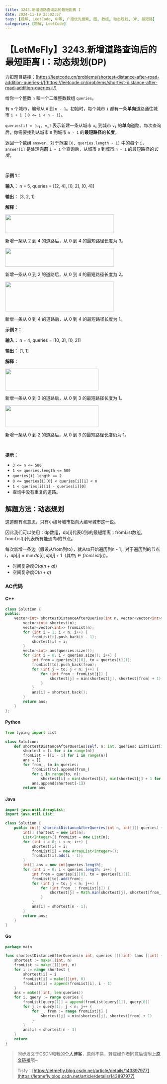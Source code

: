 ```yaml
---
title: 3243.新增道路查询后的最短距离 I
date: 2024-11-19 23:02:57
tags: [题解, LeetCode, 中等, 广度优先搜索, 图, 数组, 动态规划, DP, 最短路]
categories: [题解, LeetCode]
---
```


# 【LetMeFly】3243.新增道路查询后的最短距离 I：动态规划(DP)

力扣题目链接：[https://leetcode.cn/problems/shortest-distance-after-road-addition-queries-i/](https://leetcode.cn/problems/shortest-distance-after-road-addition-queries-i/)

<p>给你一个整数 <code>n</code> 和一个二维整数数组 <code>queries</code>。</p>

<p>有 <code>n</code> 个城市，编号从 <code>0</code> 到 <code>n - 1</code>。初始时，每个城市 <code>i</code> 都有一条<strong>单向</strong>道路通往城市 <code>i + 1</code>（ <code>0 &lt;= i &lt; n - 1</code>）。</p>

<p><code>queries[i] = [u<sub>i</sub>, v<sub>i</sub>]</code> 表示新建一条从城市 <code>u<sub>i</sub></code> 到城市 <code>v<sub>i</sub></code> 的<strong>单向</strong>道路。每次查询后，你需要找到从城市 <code>0</code> 到城市 <code>n - 1</code> 的<strong>最短路径</strong>的<strong>长度</strong>。</p>

<p>返回一个数组 <code>answer</code>，对于范围 <code>[0, queries.length - 1]</code> 中的每个 <code>i</code>，<code>answer[i]</code> 是处理完<strong>前</strong> <code>i + 1</code> 个查询后，从城市 <code>0</code> 到城市 <code>n - 1</code> 的最短路径的<em>长度</em>。</p>

<p>&nbsp;</p>

<p><strong class="example">示例 1：</strong></p>

<div class="example-block">
<p><strong>输入：</strong> <span class="example-io">n = 5, queries = [[2, 4], [0, 2], [0, 4]]</span></p>

<p><strong>输出：</strong> <span class="example-io">[3, 2, 1]</span></p>

<p><strong>解释：</strong></p>

<p><img alt="" src="https://assets.leetcode.com/uploads/2024/06/28/image8.jpg" style="width: 350px; height: 60px;" /></p>

<p>新增一条从 2 到 4 的道路后，从 0 到 4 的最短路径长度为 3。</p>

<p><img alt="" src="https://assets.leetcode.com/uploads/2024/06/28/image9.jpg" style="width: 350px; height: 60px;" /></p>

<p>新增一条从 0 到 2 的道路后，从 0 到 4 的最短路径长度为 2。</p>

<p><img alt="" src="https://assets.leetcode.com/uploads/2024/06/28/image10.jpg" style="width: 350px; height: 96px;" /></p>

<p>新增一条从 0 到 4 的道路后，从 0 到 4 的最短路径长度为 1。</p>
</div>

<p><strong class="example">示例 2：</strong></p>

<div class="example-block">
<p><strong>输入：</strong> <span class="example-io">n = 4, queries = [[0, 3], [0, 2]]</span></p>

<p><strong>输出：</strong> <span class="example-io">[1, 1]</span></p>

<p><strong>解释：</strong></p>

<p><img alt="" src="https://assets.leetcode.com/uploads/2024/06/28/image11.jpg" style="width: 300px; height: 70px;" /></p>

<p>新增一条从 0 到 3 的道路后，从 0 到 3 的最短路径长度为 1。</p>

<p><img alt="" src="https://assets.leetcode.com/uploads/2024/06/28/image12.jpg" style="width: 300px; height: 70px;" /></p>

<p>新增一条从 0 到 2 的道路后，从 0 到 3 的最短路径长度仍为 1。</p>
</div>

<p>&nbsp;</p>

<p><strong>提示：</strong></p>

<ul>
	<li><code>3 &lt;= n &lt;= 500</code></li>
	<li><code>1 &lt;= queries.length &lt;= 500</code></li>
	<li><code>queries[i].length == 2</code></li>
	<li><code>0 &lt;= queries[i][0] &lt; queries[i][1] &lt; n</code></li>
	<li><code>1 &lt; queries[i][1] - queries[i][0]</code></li>
	<li>查询中没有重复的道路。</li>
</ul>


    
## 解题方法：动态规划

这道题有点意思，只有小编号城市指向大编号城市这一说。

因此我们可以使用：dp数组，dp[i]代表0到i的最短距离；fromList数组，fromList[i]代表所有能通向i的节点。

每次新增一条边（假设从from到to），就从to开始遍历到n - 1。对于遍历到的节点i，$dp[i]=\min dp[i], dp[j] + 1$（其中$j\in fromList[i]$）。

+ 时间复杂度$O(q(n+q))$
+ 空间复杂度$O(n+q)$

### AC代码

#### C++

```cpp
class Solution {
public:
    vector<int> shortestDistanceAfterQueries(int n, vector<vector<int>>& queries) {
        vector<int> shortest(n);
        vector<vector<int>> fromList(n);
        for (int i = 1; i < n; i++) {
            fromList[i].push_back(i - 1);
            shortest[i] = i;
        }
        vector<int> ans(queries.size());
        for (int i = 0; i < queries.size(); i++) {
            int from = queries[i][0], to = queries[i][1];
            fromList[to].push_back(from);
            for (int j = to; j < n; j++) {
                for (int from : fromList[j]) {
                    shortest[j] = min(shortest[j], shortest[from] + 1);
                }
            }
            ans[i] = shortest.back();
        }
        return ans;
    }
};
```

#### Python

```python
from typing import List

class Solution:
    def shortestDistanceAfterQueries(self, n: int, queries: List[List[int]]) -> List[int]:
        shortest = [i for i in range(n)]
        fromList = [[i - 1] for i in range(n)]
        ans = []
        for from_, to in queries:
            fromList[to].append(from_)
            for i in range(to, n):
                shortest[i] = min(shortest[i], min(shortest[j] + 1 for j in fromList[i]))
            ans.append(shortest[-1])
        return ans

```

#### Java

```java
import java.util.ArrayList;
import java.util.List;

class Solution {
    public int[] shortestDistanceAfterQueries(int n, int[][] queries) {
        int[] shortest = new int[n];
        List<Integer>[] fromList = new List[n];
        for (int i = 0; i < n; i++) {
            shortest[i] = i;
            fromList[i] = new ArrayList<Integer>();
            fromList[i].add(i - 1);
        }
        int[] ans = new int[queries.length];
        for (int i = 0; i < queries.length; i++) {
            int from = queries[i][0], to = queries[i][1];
            fromList[to].add(from);
            for (int j = to; j < n; j++) {
                for (int from_ : fromList[j]) {
                    shortest[j] = Math.min(shortest[j], shortest[from_] + 1);
                }
            }
            ans[i] = shortest[n - 1];
        }
        return ans;
    }
}
```

#### Go

```go
package main

func shortestDistanceAfterQueries(n int, queries [][]int) (ans []int) {
    shortest := make([]int, n)
    fromList := make([][]int, n)
    for i := range shortest {
        shortest[i] = i
        fromList[i] = make([]int, 0)
        fromList[i] = append(fromList[i], i - 1)
    }
    ans = make([]int, len(queries))
    for i, query := range queries {
        fromList[query[1]] = append(fromList[query[1]], query[0])
        for j := query[1]; j < n; j++ {
            for _, from := range fromList[j] {
                shortest[j] = min(shortest[j], shortest[from] + 1)
            }
        }
        ans[i] = shortest[n - 1]
    }
    return
}
```

> 同步发文于CSDN和我的[个人博客](https://blog.letmefly.xyz/)，原创不易，转载经作者同意后请附上[原文链接](https://blog.letmefly.xyz/2024/11/19/LeetCode%203243.%E6%96%B0%E5%A2%9E%E9%81%93%E8%B7%AF%E6%9F%A5%E8%AF%A2%E5%90%8E%E7%9A%84%E6%9C%80%E7%9F%AD%E8%B7%9D%E7%A6%BBI/)哦~
>
> Tisfy：[https://letmefly.blog.csdn.net/article/details/143897977](https://letmefly.blog.csdn.net/article/details/143897977)

